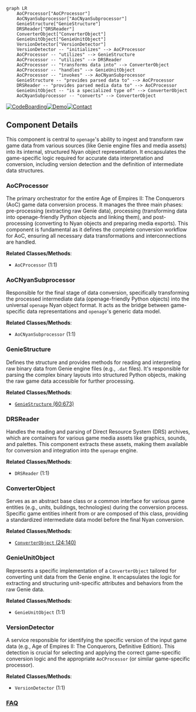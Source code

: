 ```mermaid
graph LR
    AoCProcessor["AoCProcessor"]
    AoCNyanSubprocessor["AoCNyanSubprocessor"]
    GenieStructure["GenieStructure"]
    DRSReader["DRSReader"]
    ConverterObject["ConverterObject"]
    GenieUnitObject["GenieUnitObject"]
    VersionDetector["VersionDetector"]
    VersionDetector -- "initializes" --> AoCProcessor
    AoCProcessor -- "utilizes" --> GenieStructure
    AoCProcessor -- "utilizes" --> DRSReader
    AoCProcessor -- "transforms data into" --> ConverterObject
    AoCProcessor -- "handles" --> GenieUnitObject
    AoCProcessor -- "invokes" --> AoCNyanSubprocessor
    GenieStructure -- "provides parsed data to" --> AoCProcessor
    DRSReader -- "provides parsed media data to" --> AoCProcessor
    GenieUnitObject -- "is a specialized type of" --> ConverterObject
    AoCNyanSubprocessor -- "converts" --> ConverterObject
```
[![CodeBoarding](https://img.shields.io/badge/Generated%20by-CodeBoarding-9cf?style=flat-square)](https://github.com/CodeBoarding/GeneratedOnBoardings)[![Demo](https://img.shields.io/badge/Try%20our-Demo-blue?style=flat-square)](https://www.codeboarding.org/demo)[![Contact](https://img.shields.io/badge/Contact%20us%20-%20contact@codeboarding.org-lightgrey?style=flat-square)](mailto:contact@codeboarding.org)

## Component Details

This component is central to `openage`'s ability to ingest and transform raw game data from various sources (like Genie engine files and media assets) into its internal, structured Nyan object representation. It encapsulates the game-specific logic required for accurate data interpretation and conversion, including version detection and the definition of intermediate data structures.

### AoCProcessor
The primary orchestrator for the entire Age of Empires II: The Conquerors (AoC) game data conversion process. It manages the three main phases: pre-processing (extracting raw Genie data), processing (transforming data into openage-friendly Python objects and linking them), and post-processing (converting to Nyan objects and preparing media exports). This component is fundamental as it defines the complete conversion workflow for AoC, ensuring all necessary data transformations and interconnections are handled.


**Related Classes/Methods**:

- `AoCProcessor` (1:1)


### AoCNyanSubprocessor
Responsible for the final stage of data conversion, specifically transforming the processed intermediate data (openage-friendly Python objects) into the universal `openage` Nyan object format. It acts as the bridge between game-specific data representations and `openage`'s generic data model.


**Related Classes/Methods**:

- `AoCNyanSubprocessor` (1:1)


### GenieStructure
Defines the structure and provides methods for reading and interpreting raw binary data from Genie engine files (e.g., `.dat` files). It's responsible for parsing the complex binary layouts into structured Python objects, making the raw game data accessible for further processing.


**Related Classes/Methods**:

- <a href="https://github.com/SFTtech/openage/blob/master/openage/convert/value_object/read/genie_structure.py#L60-L673" target="_blank" rel="noopener noreferrer">`GenieStructure` (60:673)</a>


### DRSReader
Handles the reading and parsing of Direct Resource System (DRS) archives, which are containers for various game media assets like graphics, sounds, and palettes. This component extracts these assets, making them available for conversion and integration into the `openage` engine.


**Related Classes/Methods**:

- `DRSReader` (1:1)


### ConverterObject
Serves as an abstract base class or a common interface for various game entities (e.g., units, buildings, technologies) during the conversion process. Specific game entities inherit from or are composed of this class, providing a standardized intermediate data model before the final Nyan conversion.


**Related Classes/Methods**:

- <a href="https://github.com/SFTtech/openage/blob/master/openage/convert/entity_object/conversion/converter_object.py#L24-L140" target="_blank" rel="noopener noreferrer">`ConverterObject` (24:140)</a>


### GenieUnitObject
Represents a specific implementation of a `ConverterObject` tailored for converting unit data from the Genie engine. It encapsulates the logic for extracting and structuring unit-specific attributes and behaviors from the raw Genie data.


**Related Classes/Methods**:

- `GenieUnitObject` (1:1)


### VersionDetector
A service responsible for identifying the specific version of the input game data (e.g., Age of Empires II: The Conquerors, Definitive Edition). This detection is crucial for selecting and applying the correct game-specific conversion logic and the appropriate `AoCProcessor` (or similar game-specific processor).


**Related Classes/Methods**:

- `VersionDetector` (1:1)




### [FAQ](https://github.com/CodeBoarding/GeneratedOnBoardings/tree/main?tab=readme-ov-file#faq)